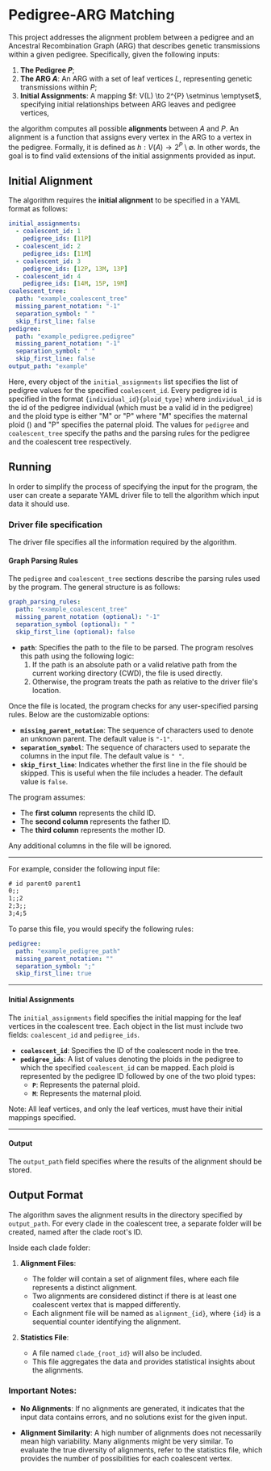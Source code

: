 # Pedigree-ARG Matching

This project addresses the alignment problem between a pedigree and an Ancestral Recombination Graph (ARG) that describes genetic transmissions within a given pedigree. Specifically, given the following inputs:

1. **The Pedigree $P$**;
2. **The ARG $A$**: An ARG with a set of leaf vertices $L$, representing genetic transmissions within $P$;
3. **Initial Assignments**: A mapping $f: V(L) \to 2^{P} \setminus \emptyset\$, specifying initial relationships between ARG leaves and pedigree vertices,

the algorithm computes all possible **alignments** between $A$ and $P$. An alignment is a function that assigns every vertex in the ARG to a vertex in the pedigree. 
Formally, it is defined as $h: V(A) \to 2^{P} \setminus \emptyset$. 
In other words, the goal is to find valid extensions of the initial assignments provided as input.

## Initial Alignment

The algorithm requires the **initial alignment** to be specified in a YAML format as follows:

```yaml
initial_assignments:
  - coalescent_id: 1
    pedigree_ids: [11P]
  - coalescent_id: 2
    pedigree_ids: [11M]
  - coalescent_id: 3
    pedigree_ids: [12P, 13M, 13P]
  - coalescent_id: 4
    pedigree_ids: [14M, 15P, 19M]
coalescent_tree:
  path: "example_coalescent_tree"
  missing_parent_notation: "-1"
  separation_symbol: " "
  skip_first_line: false
pedigree:
  path: "example_pedigree.pedigree"
  missing_parent_notation: "-1"
  separation_symbol: " "
  skip_first_line: false
output_path: "example"
```

Here, every object of the ```initial_assignments``` list specifies the list of pedigree values for the specified 
```coalescent_id```. Every pedigree id is specified in the format ```{individual_id}{ploid_type}``` where 
```individual_id``` is the id of the pedigree individual (which must be a valid id in the pedigree) and the ploid type 
is either "M" or "P" where "M" specifies the maternal ploid () and "P" specifies the paternal ploid.
The values for ```pedigree``` and ```coalescent_tree``` specify the paths and the parsing rules for the pedigree and 
the coalescent tree  respectively.

## Running

In order to simplify the process of specifying the input for the program, the user can create a separate YAML driver 
file to tell the algorithm which input data it should use.

### Driver file specification

The driver file specifies all the information required by the algorithm. 

#### Graph Parsing Rules

The `pedigree` and `coalescent_tree` sections describe the parsing rules used by the program. The general structure is as follows:

```yaml
graph_parsing_rules:
  path: "example_coalescent_tree"
  missing_parent_notation (optional): "-1"
  separation_symbol (optional): " "
  skip_first_line (optional): false
```

- **`path`**: Specifies the path to the file to be parsed. The program resolves this path using the following logic:
  1. If the path is an absolute path or a valid relative path from the current working directory (CWD), the file is used directly.
  2. Otherwise, the program treats the path as relative to the driver file's location.

Once the file is located, the program checks for any user-specified parsing rules. Below are the customizable options:

- **`missing_parent_notation`**: The sequence of characters used to denote an unknown parent. The default value is `"-1"`.
- **`separation_symbol`**: The sequence of characters used to separate the columns in the input file. The default value is `" "`.
- **`skip_first_line`**: Indicates whether the first line in the file should be skipped. This is useful when the file includes a header. The default value is `false`.

The program assumes:
- The **first column** represents the child ID.
- The **second column** represents the father ID.
- The **third column** represents the mother ID.

Any additional columns in the file will be ignored.

---

For example, consider the following input file:

```txt
# id parent0 parent1
0;;
1;;2
2;3;;
3;4;5
```

To parse this file, you would specify the following rules:

```yaml
pedigree:
  path: "example_pedigree_path"
  missing_parent_notation: ""
  separation_symbol: ";"
  skip_first_line: true
```

---

#### Initial Assignments

The `initial_assignments` field specifies the initial mapping for the leaf vertices in the coalescent tree. Each object in the list must include two fields: `coalescent_id` and `pedigree_ids`.  

- **`coalescent_id`**: Specifies the ID of the coalescent node in the tree.  
- **`pedigree_ids`**: A list of values denoting the ploids in the pedigree to which the specified `coalescent_id` can be mapped. Each ploid is represented by the pedigree ID followed by one of the two ploid types:  
  - **`P`**: Represents the paternal ploid.  
  - **`M`**: Represents the maternal ploid.  

Note: All leaf vertices, and only the leaf vertices, must have their initial mappings specified.

---

#### Output

The `output_path` field specifies where the results of the alignment should be stored.

## Output Format

The algorithm saves the alignment results in the directory specified by `output_path`. For every clade in the coalescent tree, a separate folder will be created, named after the clade root's ID.

Inside each clade folder:

1. **Alignment Files**:
   - The folder will contain a set of alignment files, where each file represents a distinct alignment.
   - Two alignments are considered distinct if there is at least one coalescent vertex that is mapped differently.
   - Each alignment file will be named as `alignment_{id}`, where `{id}` is a sequential counter identifying the alignment.

2. **Statistics File**:
   - A file named `clade_{root_id}` will also be included.
   - This file aggregates the data and provides statistical insights about the alignments.

### Important Notes:
- **No Alignments**:
  If no alignments are generated, it indicates that the input data contains errors, and no solutions exist for the given input.

- **Alignment Similarity**:
  A high number of alignments does not necessarily mean high variability. Many alignments might be very similar. To evaluate the true diversity of alignments, refer to the statistics file, which provides the number of possibilities for each coalescent vertex.
